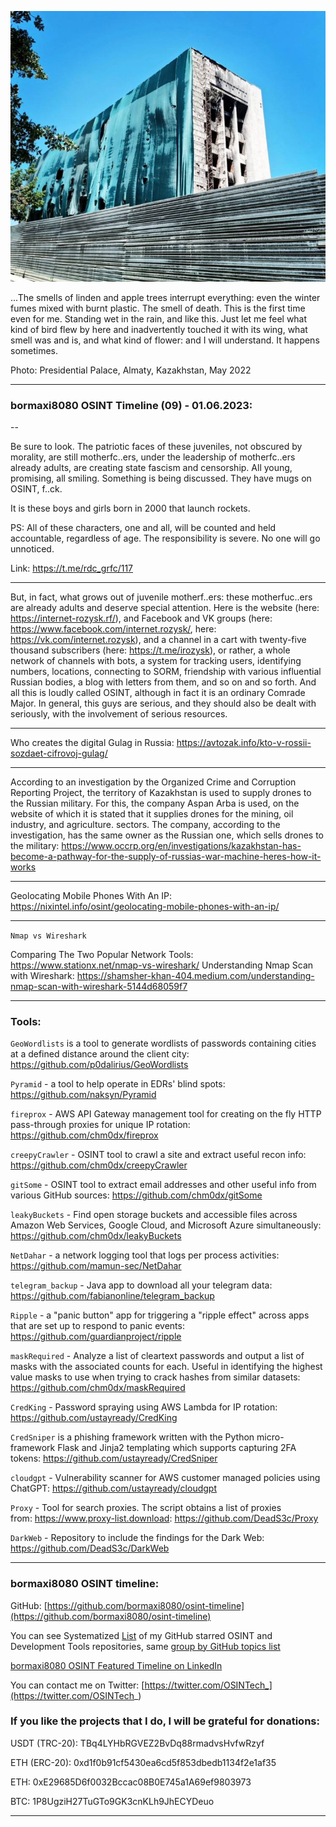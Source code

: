![alt text](img/09.jpg)

...The smells of linden and apple trees interrupt everything: even the winter fumes mixed with burnt plastic. The smell of death. This is the first time even for me. Standing wet in the rain, and like this. Just let me feel what kind of bird flew by here and inadvertently touched it with its wing, what smell was and is, and what kind of flower: and I will understand. It happens sometimes.

Photo: Presidential Palace, Almaty, Kazakhstan, May 2022

----
### bormaxi8080 OSINT Timeline (09) - 01.06.2023:

--

Be sure to look. The patriotic faces of these juveniles, not obscured by morality, are still motherfc..ers, under the leadership of motherfc..ers already adults, are creating state fascism and censorship. All young, promising, all smiling. Something is being discussed. They have mugs on OSINT, f..ck.

It is these boys and girls born in 2000 that launch rockets.

PS: All of these characters, one and all, will be counted and held accountable, regardless of age. 
The responsibility is severe. No one will go unnoticed.

Link: https://t.me/rdc_grfc/117

----

But, in fact, what grows out of juvenile motherf..ers: these motherfuc..ers are already adults and deserve special attention. Here is the website (here: https://internet-rozysk.rf/), and Facebook and VK groups (here: https://www.facebook.com/internet.rozysk/, here: https://vk.com/internet.rozysk), and a channel in a cart with twenty-five thousand subscribers (here: https://t.me/irozysk), or rather, a whole network of channels with bots, a system for tracking users, identifying numbers, locations, connecting to SORM, friendship with various influential Russian bodies, a blog with letters from them, and so on and so forth. And all this is loudly called OSINT, although in fact it is an ordinary Comrade Major. In general, this guys are serious, and they should also be dealt with seriously, with the involvement of serious resources.

----

Who creates the digital Gulag in Russia: https://avtozak.info/kto-v-rossii-sozdaet-cifrovoj-gulag/

----

According to an investigation by the Organized Crime and Corruption Reporting Project, the territory of Kazakhstan is used to supply drones to the Russian military. For this, the company Aspan Arba is used, on the website of which it is stated that it supplies drones for the mining, oil industry, and agriculture. sectors. The company, according to the investigation, has the same owner as the Russian one, which sells drones to the military: https://www.occrp.org/en/investigations/kazakhstan-has-become-a-pathway-for-the-supply-of-russias-war-machine-heres-how-it-works

----

Geolocating Mobile Phones With An IP: https://nixintel.info/osint/geolocating-mobile-phones-with-an-ip/

----

```Nmap vs Wireshark```

Comparing The Two Popular Network Tools: https://www.stationx.net/nmap-vs-wireshark/
Understanding Nmap Scan with Wireshark: https://shamsher-khan-404.medium.com/understanding-nmap-scan-with-wireshark-5144d68059f7

----

### Tools:

```GeoWordlists``` is a tool to generate wordlists of passwords containing cities at a defined distance around the client city: https://github.com/p0dalirius/GeoWordlists

```Pyramid``` - a tool to help operate in EDRs' blind spots: https://github.com/naksyn/Pyramid

```fireprox``` - AWS API Gateway management tool for creating on the fly HTTP pass-through proxies for unique IP rotation: https://github.com/chm0dx/fireprox

```creepyCrawler``` - OSINT tool to crawl a site and extract useful recon info: https://github.com/chm0dx/creepyCrawler

```gitSome``` - OSINT tool to extract email addresses and other useful info from various GitHub sources: https://github.com/chm0dx/gitSome

```leakyBuckets``` - Find open storage buckets and accessible files across Amazon Web Services, Google Cloud, and Microsoft Azure simultaneously: https://github.com/chm0dx/leakyBuckets

```NetDahar``` - a network logging tool that logs per process activities: https://github.com/mamun-sec/NetDahar

```telegram_backup``` - Java app to download all your telegram data: https://github.com/fabianonline/telegram_backup

```Ripple``` - a "panic button" app for triggering a "ripple effect" across apps that are set up to respond to panic events: https://github.com/guardianproject/ripple

```maskRequired``` - Analyze a list of cleartext passwords and output a list of masks with the associated counts for each. Useful in identifying the highest value masks to use when trying to crack hashes from similar datasets: https://github.com/chm0dx/maskRequired

```CredKing``` - Password spraying using AWS Lambda for IP rotation: https://github.com/ustayready/CredKing

```CredSniper``` is a phishing framework written with the Python micro-framework Flask and Jinja2 templating which supports capturing 2FA tokens: https://github.com/ustayready/CredSniper

```cloudgpt``` - Vulnerability scanner for AWS customer managed policies using ChatGPT: https://github.com/ustayready/cloudgpt

```Proxy``` - Tool for search proxies. The script obtains a list of proxies from: https://www.proxy-list.download: https://github.com/DeadS3c/Proxy

```DarkWeb``` - Repository to include the findings for the Dark Web: https://github.com/DeadS3c/DarkWeb

----
### bormaxi8080 OSINT timeline:

GitHub: [https://github.com/bormaxi8080/osint-timeline](https://github.com/bormaxi8080/osint-timeline)

You can see Systematized [List](https://github.com/bormaxi8080/github-starred-repos-builder/blob/main/starred_repos.md) of my GitHub starred OSINT and Development Tools repositories, same [group by GitHub topics list](https://github.com/bormaxi8080/starred)

[bormaxi8080 OSINT Featured Timeline on LinkedIn](https://www.linkedin.com/in/osintech/details/featured/)

You can contact me on Twitter: [https://twitter.com/OSINTech_](https://twitter.com/OSINTech_)
### If you like the projects that I do, I will be grateful for donations:

USDT (TRC-20): TBq4LYHbRGVEZ2BvDq88rmadvsHvfwRzyf

ETH (ERC-20): 0xd1f0b91cf5430ea6cd5f853dbedb1134f2e1af35

ETH: 0xE29685D6f0032Bccac08B0E745a1A69ef9803973

BTC: 1P8UgziH27TuGTo9GK3cnKLh9JhECYDeuo

----
